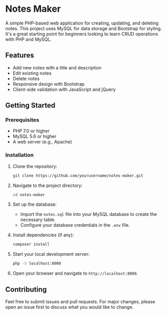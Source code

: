 # Notes Maker

A simple PHP-based web application for creating, updating, and deleting notes. This project uses MySQL for data storage and Bootstrap for styling. It's a great starting point for beginners looking to learn CRUD operations with PHP and MySQL.

## Features

- Add new notes with a title and description
- Edit existing notes
- Delete notes
- Responsive design with Bootstrap
- Client-side validation with JavaScript and jQuery

## Getting Started

### Prerequisites

- PHP 7.0 or higher
- MySQL 5.6 or higher
- A web server (e.g., Apache)

### Installation

1. Clone the repository:
   ```sh
   git clone https://github.com/yourusername/notes-maker.git
   ```
2. Navigate to the project directory:
   ```sh
   cd notes-maker
   ```
3. Set up the database:
   - Import the `notes.sql` file into your MySQL database to create the necessary table.
   - Configure your database credentials in the `.env` file.

4. Install dependencies (if any):
   ```sh
   composer install
   ```

5. Start your local development server:
   ```sh
   php -S localhost:8000
   ```

6. Open your browser and navigate to `http://localhost:8000`.

## Contributing

Feel free to submit issues and pull requests. For major changes, please open an issue first to discuss what you would like to change.
